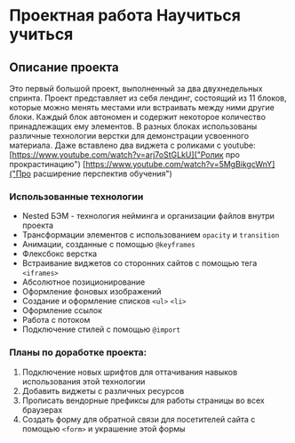# Проектная работа **Научиться учиться**

## Описание проекта

Это первый большой проект, выполненный за два двухнедельных спринта.
Проект представляет из себя лендинг, состоящий из 11 блоков, которые можно менять местами или встраивать между ними другие блоки. Каждый блок автономен и содержит некоторое количество принадлежащих ему элементов.
В разных блоках использованы различные технологии верстки для демонстрации усвоенного материала.
Даже вставлено два виджета с роликами с youtube:
[https://www.youtube.com/watch?v=arj7oStGLkU]("Ролик про прокрастинацию")
[https://www.youtube.com/watch?v=5MgBikgcWnY]("Про расширение перспектив обучения")

### Использованные технологии

* Nested БЭМ - технология нейминга и организации файлов внутри проекта
* Трансформации элементов с использованием ```opacity``` и ```transition```
* Анимации, созданные с помощью ```@keyframes```
* Флексбокс верстка
* Встраивание виджетов со сторонних сайтов с помощью тега ```<iframes>```
* Абсолютное позиционирование
* Оформление фоновых изображений
* Создание и оформление списков ```<ul>``` ```<li>```
* Оформление ссылок
* Работа с потоком
* Подключение стилей с помощью ```@import```

### Планы по доработке проекта:

1. Подключение новых шрифтов для оттачивания навыков использования этой технологии
2. Добавить виджеты с различных ресурсов
3. Прописать вендорные префиксы для работы страницы во всех браузерах
4. Создать форму для обратной связи для посетителей сайта с помощью ```<form>``` и украшение этой формы
